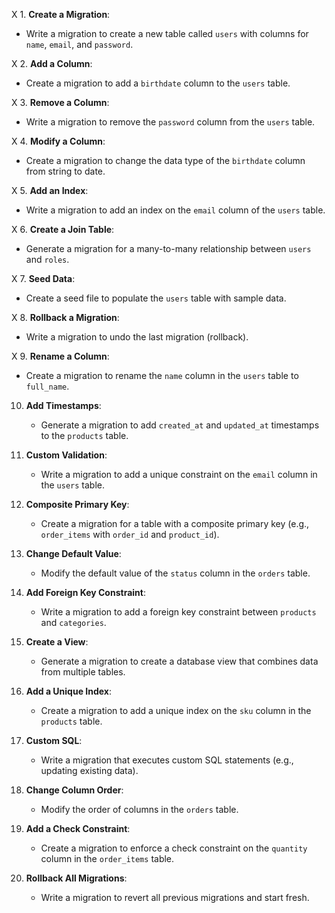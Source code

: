 X 1. **Create a Migration**:
   - Write a migration to create a new table called `users` with columns for `name`, `email`, and `password`.

X 2. **Add a Column**:
   - Create a migration to add a `birthdate` column to the `users` table.

X 3. **Remove a Column**:
   - Write a migration to remove the `password` column from the `users` table.

X 4. **Modify a Column**:
   - Create a migration to change the data type of the `birthdate` column from string to date.

X 5. **Add an Index**:
   - Write a migration to add an index on the `email` column of the `users` table.

X 6. **Create a Join Table**:
   - Generate a migration for a many-to-many relationship between `users` and `roles`.

X 7. **Seed Data**:
   - Create a seed file to populate the `users` table with sample data.

X 8. **Rollback a Migration**:
   - Write a migration to undo the last migration (rollback).

X 9. **Rename a Column**:
   - Create a migration to rename the `name` column in the `users` table to `full_name`.

10. **Add Timestamps**:
    - Generate a migration to add `created_at` and `updated_at` timestamps to the `products` table.

11. **Custom Validation**:
    - Write a migration to add a unique constraint on the `email` column in the `users` table.

12. **Composite Primary Key**:
    - Create a migration for a table with a composite primary key (e.g., `order_items` with `order_id` and `product_id`).

13. **Change Default Value**:
    - Modify the default value of the `status` column in the `orders` table.

14. **Add Foreign Key Constraint**:
    - Write a migration to add a foreign key constraint between `products` and `categories`.

15. **Create a View**:
    - Generate a migration to create a database view that combines data from multiple tables.

16. **Add a Unique Index**:
    - Create a migration to add a unique index on the `sku` column in the `products` table.

17. **Custom SQL**:
    - Write a migration that executes custom SQL statements (e.g., updating existing data).

18. **Change Column Order**:
    - Modify the order of columns in the `orders` table.

19. **Add a Check Constraint**:
    - Create a migration to enforce a check constraint on the `quantity` column in the `order_items` table.

20. **Rollback All Migrations**:
    - Write a migration to revert all previous migrations and start fresh.
